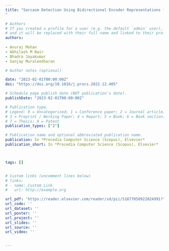 ```yaml
---
title: "Sarcasm Detection Using Bidirectional Encoder Representations from Transformers and Graph Convolutional Networks
"

# Authors
# If you created a profile for a user (e.g. the default `admin` user), write the username (folder name) here 
# and it will be replaced with their full name and linked to their profile.
authors:
 
- Anuraj Mohan
- Abhilash M Nair
- Bhadra Jayakumar
- Sanjay Muraleedharan

# Author notes (optional)

date: "2023-02-01T00:00:00Z"
doi: "https://doi.org/10.1016/j.procs.2022.12.405"

# Schedule page publish date (NOT publication's date).
publishDate: "2023-02-01T00:00:00Z"

# Publication type.
# Legend: 0 = Uncategorized; 1 = Conference paper; 2 = Journal article;
# 3 = Preprint / Working Paper; 4 = Report; 5 = Book; 6 = Book section;
# 7 = Thesis; 8 = Patent
publication_types: ["2"]

# Publication name and optional abbreviated publication name.
publication: In *Procedia Computer Science (Scopus), Elsevier*
publication_short: In *Procedia Computer Science (Scopus), Elsevier*



tags: []


# Custom links (uncomment lines below)
# links:
# - name: Custom Link
#   url: http://example.org

url_pdf: 'https://reader.elsevier.com/reader/sd/pii/S1877050922024991?token=39C28D9DFD8158D5DF1C0227ABD807F34D0D68000ECE72425D9ED6E5F0C8611AE7D0C3FF31ED439CE4E9BF5B2A8F87B8&originRegion=eu-west-1&originCreation=20230313035930'
url_code: ''
url_dataset: ''
url_poster: ''
url_project: ''
url_slides: ''
url_source: ''
url_video: ''


---
```


